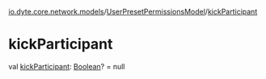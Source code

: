 [io.dyte.core.network.models](../index.md)/[UserPresetPermissionsModel](index.md)/[kickParticipant](kick-participant.md)

# kickParticipant


val [kickParticipant](kick-participant.md): [Boolean](https://kotlinlang.org/api/latest/jvm/stdlib/kotlin/-boolean/index.html)? = null
